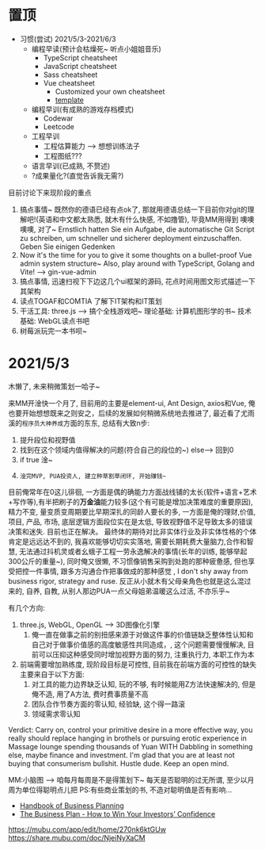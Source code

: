 # 置顶
- 习惯(尝试) 2021/5/3-2021/6/3
  - 编程早读(预计会枯燥死~ 听点小姐姐音乐)
    - TypeScript cheatsheet
    - JavaScript cheatsheet
    - Sass cheatsheet
    - Vue cheatsheet
      - Customized your own cheatsheet
      - [template](https://www.vuemastery.com/pdf/Vue-Essentials-Cheat-Sheet.pdf)
  - 编程早训(有成熟的游戏存档模式)   
    - Codewar
    - Leetcode
  - 工程早训
    - 工程估算能力 --> 想想训练法子
    - 工程图纸???
  - 语言早训(已成熟, 不赘述)
  - ?成果量化?(直觉告诉我无需?)

目前讨论下来现阶段的重点
1. 搞点事情~ 既然你的德语已经有点ok了, 那就用德语总结一下目前你对git的理解吧!(英语和中文都太熟悉, 就木有什么快感, 不如撸管), 毕竟MM用得到 噢噢噢噢, 对了~ Ernstlich hatten Sie ein Aufgabe, die automatische Git Script zu schreiben, um schneller und sicherer deployment einzuschaffen. Geben Sie einigen Gedenken
2. Now it's the time for you to give it some thoughts on a bullet-proof Vue admin system structure~
Also, play around with TypeScript, Golang and Vite! --> gin-vue-admin
3. 搞点事情, 迅速扫视下下边这几个ui框架的源码, 花点时间用图文形式描述一下其架构
4. 读点TOGAF和COMTIA 了解下IT架构和IT策划
5. 干活工具: three.js --> 搞个全栈游戏吧~ 理论基础: 计算机图形学的书~ 技术基础: WebGL读点书吧
6. 树莓派玩完一本书呗~

# 2021/5/3

木懒了, 未来稍微策划一哈子~

来MM开淦快一个月了, 目前用的主要是element-ui, Ant Design, axios和Vue, 俺也要开始想想既来之则安之，后续的发展如何稍微系统地去推进了, 最近看了尤雨溪的`程序员大神养成`方面的东东, 总结有大致n步:
1. 提升段位和视野值
2.   找到在这个领域内值得解决的问题(符合自己的段位的~) else--> 回到0
3.    if true 淦~
4.     淦完MVP, PUA投资人, 建立种草割草闭环, 开始赚钱~

目前俺常年在0这儿徘徊, 一方面是偶的确能力方面战线铺的太长(软件+语言+艺术+写作等),有半把刷子的**万金油**能力较多(这个有可能是增加决策难度的重要原因), 精力不变, 量变质变周期要比早期深扎的同龄人要长的多, 一方面是俺的理财,价值, 项目, 产品, 市场, 底层逻辑方面段位实在是太低, 导致视野值不足导致太多的错误决策和迷失. 目前也正在解决。 最终体的期待对比非实体行业及非实体性格的个体肯定是远远达不到的, 我喜欢能够切切实实落地, 需要长期耗费大量脑力,合作和智慧, 无法通过抖机灵或者幺蛾子工程一劳永逸解决的事情(长年的训练, 能够举起300公斤的重量~),  同时俺又很懒, 不习惯像销售采购到处跑的那种疲惫感, 但也享受把控一件事情, 跟多方沟通合作把事做成的那种感觉 , I don't shy away from business rigor, strategy and ruse. 反正从小就木有父母亲角色也就是这么混过来的, 自养, 自教, 从别人那边PUA一点父母姐弟温暖这么过活, 不亦乐乎~

有几个方向:
1. three.js, WebGL, OpenGL --> 3D图像化引擎
   1. 俺一直在做事之前的别扭感来源于对做这件事的价值链缺乏整体性认知和自己对于做事价值感的高度敏感性共同造成，, 这个问题需要慢慢解决, 目前可以压抑这种感受同时增加视野方面的努力, 注重执行力, 本职工作为本
2. 前端需要增加熟练度, 现阶段目标是可控性, 目前我在前端方面的可控性的缺失主要来自于以下方面:
   1. 对工具的能力边界缺乏认知, 玩的不够, 有时候能用Z方法快速解决的, 但是俺不造, 用了A方法, 费时费事质量不高
   2. 团队合作节奏方面的零认知, 经验缺, 这个得一路滚
   3. 领域需求零认知

Verdict: Carry on, control your primitive desire in a more effective way, you really should replace hanging in brothels or pursuing erotic experience in Massage lounge spending thousands of Yuan WITH Dabbling in something else, maybe finance and investment. I'm glad that you are at least not buying that consumerism bullshit. Hustle dude. Keep an open mind.

MM:小脑图 --> 咱每月每周是不是得策划下~ 每天是否聪明的过无所谓, 至少以月 周为单位得聪明点儿把
PS:有些商业策划的书, 不造对聪明值是否有影响...
- [Handbook of Business Planning](https://www.businesspowertools.com/download/Handbook%20of%20Business%20Planning.pdf)
- [The Business Plan - How to Win Your Investors’ Confidence](http://www.untag-smd.ac.id/files/Perpustakaan_Digital_1/BUSINESS%20PLAN%20The%20Business%20Plan.pdf)


https://mubu.com/app/edit/home/270nk6ktGUw
https://share.mubu.com/doc/NjeiNyXaCM

